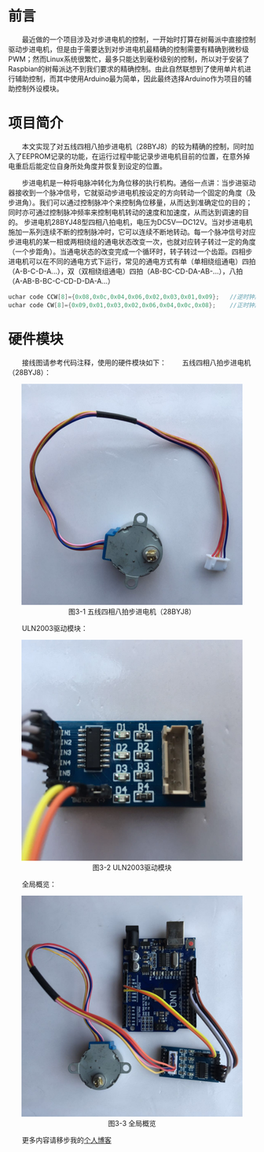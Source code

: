 # 前言
&emsp;&emsp;最近做的一个项目涉及对步进电机的控制，一开始时打算在树莓派中直接控制驱动步进电机，但是由于需要达到对步进电机最精确的控制需要有精确到微秒级PWM；然而Linux系统很繁忙，最多只能达到毫秒级别的控制，所以对于安装了Raspbian的树莓派达不到我们要求的精确控制。由此自然联想到了使用单片机进行辅助控制，而其中使用Arduino最为简单，因此最终选择Arduino作为项目的辅助控制外设模块。

# 项目简介
&emsp;&emsp;本文实现了对五线四相八拍步进电机（28BYJ8）的较为精确的控制，同时加入了EEPROM记录的功能，在运行过程中能记录步进电机目前的位置，在意外掉电重启后能定位自身所处角度并恢复到设定的位置。

&emsp;&emsp;步进电机是一种将电脉冲转化为角位移的执行机构。通俗一点讲：当步进驱动器接收到一个脉冲信号，它就驱动步进电机按设定的方向转动一个固定的角度（及步进角）。我们可以通过控制脉冲个来控制角位移量，从而达到准确定位的目的；同时亦可通过控制脉冲频率来控制电机转动的速度和加速度，从而达到调速的目的。
步进电机28BYJ48型四相八拍电机，电压为DC5V—DC12V。当对步进电机施加一系列连续不断的控制脉冲时，它可以连续不断地转动。每一个脉冲信号对应步进电机的某一相或两相绕组的通电状态改变一次，也就对应转子转过一定的角度（一个步距角）。当通电状态的改变完成一个循环时，转子转过一个齿距。四相步进电机可以在不同的通电方式下运行，常见的通电方式有单（单相绕组通电）四拍（A-B-C-D-A...），双（双相绕组通电）四拍（AB-BC-CD-DA-AB-...），八拍（A-AB-B-BC-C-CD-D-DA-A...）
``` C
uchar code CCW[8]={0x08,0x0c,0x04,0x06,0x02,0x03,0x01,0x09};   //逆时钟旋转相序表
uchar code CW[8]={0x09,0x01,0x03,0x02,0x06,0x04,0x0c,0x08};    //正时钟旋转相序表
```
# 硬件模块
&emsp;&emsp;接线图请参考代码注释，使用的硬件模块如下：
&emsp;&emsp;五线四相八拍步进电机（28BYJ8）：
<div align=center><img width="450" height="450" src="https://github.com/YobeZhou/Stepper-28BYJ48/blob/master/images/五线四相八拍步进电机（28BYJ8）.jpg"/></div>
<div align=center>图3-1 五线四相八拍步进电机（28BYJ8）</div>

&emsp;&emsp;ULN2003驱动模块：
<div align=center><img width="450" height="450" src="https://github.com/YobeZhou/Stepper-28BYJ48/blob/master/images/ULN2003驱动模块.jpg"/></div>
<center>图3-2 ULN2003驱动模块</center>

&emsp;&emsp;全局概览：
<div align=center><img width="450" height="450" src="https://github.com/YobeZhou/Stepper-28BYJ48/blob/master/images/IMG_3450.JPG"/></div>
<center>图3-3 全局概览</center>

&emsp;&emsp;更多内容请移步我的[个人博客](https://zhouyuebiao.cn)
